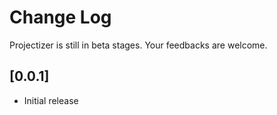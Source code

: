 # Change Log
Projectizer is still in beta stages. Your feedbacks are welcome.

## [0.0.1]
- Initial release